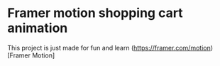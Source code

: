 # Framer motion shopping cart animation

This project is just made for fun and learn (https://framer.com/motion)[Framer Motion]
